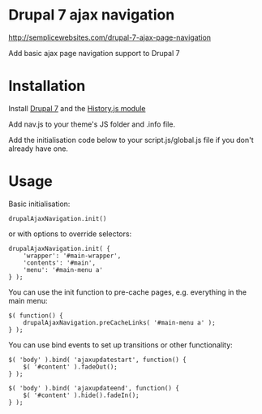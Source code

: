 Drupal 7 ajax navigation
======================

<http://semplicewebsites.com/drupal-7-ajax-page-navigation>

Add basic ajax page navigation support to Drupal 7

Installation
============

Install [Drupal 7](https://drupal.org) and the [History.js module](https://drupal.org/project/history_js)

Add nav.js to your theme's JS folder and .info file.

Add the initialisation code below to your script.js/global.js file if you don't already have one.

Usage
=====

Basic initialisation:

    drupalAjaxNavigation.init()
    
or with options to override selectors:

    drupalAjaxNavigation.init( {
        'wrapper': '#main-wrapper',
        'contents': '#main',
        'menu': '#main-menu a'
    } );

You can use the init function to pre-cache pages, e.g. everything in the main menu:

    $( function() {
        drupalAjaxNavigation.preCacheLinks( '#main-menu a' );
    } );

You can use bind events to set up transitions or other functionality:

    $( 'body' ).bind( 'ajaxupdatestart', function() {
        $( '#content' ).fadeOut();
    } );
    
    $( 'body' ).bind( 'ajaxupdateend', function() {
        $( '#content' ).hide().fadeIn();
    } );
